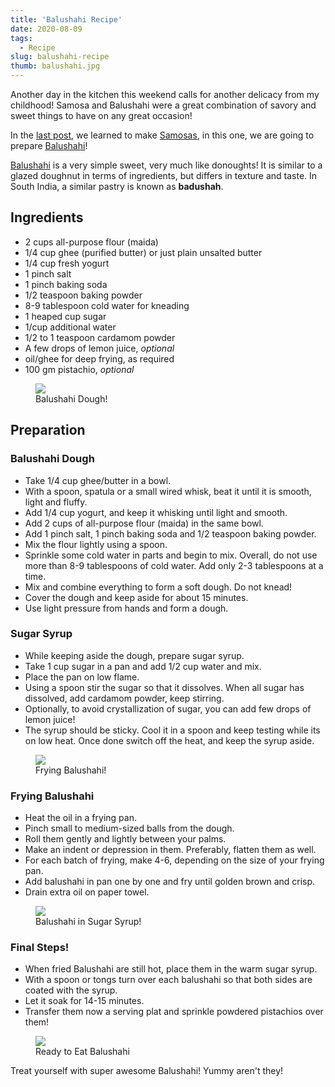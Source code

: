 ```yaml
---
title: 'Balushahi Recipe'
date: 2020-08-09
tags:
  - Recipe
slug: balushahi-recipe
thumb: balushahi.jpg
---
```


Another day in the kitchen this weekend calls for another delicacy from my childhood! Samosa and
Balushahi were a great combination of savory and sweet things to have on any great occasion!

In the [last post](/blog/samosa-recipe), we learned to make
[Samosas](https://en.wikipedia.org/wiki/Samosa), in this one, we are going to
prepare [Balushahi](https://en.wikipedia.org/wiki/Balushahi)!

[Balushahi](https://en.wikipedia.org/wiki/Balushahi) is a very simple sweet, very much like
donoughts! It is similar to a glazed doughnut in terms of ingredients, but differs in texture and
taste. In South India, a similar pastry is known as **badushah**.

## Ingredients

- 2 cups all-purpose flour (maida)
- 1/4 cup ghee (purified butter) or just plain unsalted butter
- 1/4 cup fresh yogurt
- 1 pinch salt
- 1 pinch baking soda
- 1/2 teaspoon baking powder
- 8-9 tablespoon cold water for kneading
- 1 heaped cup sugar
- 1/cup additional water
- 1/2 to 1 teaspoon cardamom powder
- A few drops of lemon juice, _optional_
- oil/ghee for deep frying, as required
- 100 gm pistachio, _optional_

<figure>
  <img src="https://res.cloudinary.com/sadanandsingh/image/upload/v1597022620/balushahi/balushahi_dough.jpg">
  <figcaption class="text-center">
    Balushahi Dough!
  </figcaption>
</figure>

## Preparation

### Balushahi Dough

- Take 1/4 cup ghee/butter in a bowl.
- With a spoon, spatula or a small wired whisk, beat it until it is smooth, light and fluffy.
- Add 1/4 cup yogurt, and keep it whisking until light and smooth.
- Add 2 cups of all-purpose flour (maida) in the same bowl.
- Add 1 pinch salt, 1 pinch baking soda and 1/2 teaspoon baking powder.
- Mix the flour lightly using a spoon.
- Sprinkle some cold water in parts and begin to mix. Overall, do not use more than 8-9 tablespoons
  of cold water. Add only 2-3 tablespoons at a time.
- Mix and combine everything to form a soft dough. Do not knead!
- Cover the dough and keep aside for about 15 minutes.
- Use light pressure from hands and form a dough.

### Sugar Syrup

- While keeping aside the dough, prepare sugar syrup.
- Take 1 cup sugar in a pan and add 1/2 cup water and mix.
- Place the pan on low flame.
- Using a spoon stir the sugar so that it dissolves. When all sugar has dissolved, add cardamom
  powder, keep stirring.
- Optionally, to avoid crystallization of sugar, you can add few drops of lemon juice!
- The syrup should be sticky. Cool it in a spoon and keep testing while its on low heat. Once done
  switch off the heat, and keep the syrup aside.

<figure>
  <img src="https://res.cloudinary.com/sadanandsingh/image/upload/v1597022620/balushahi/balushahi_frying2.jpg">
  <figcaption class="text-center">
    Frying Balushahi!
  </figcaption>
</figure>

### Frying Balushahi

- Heat the oil in a frying pan.
- Pinch small to medium-sized balls from the dough.
- Roll them gently and lightly between your palms.
- Make an indent or depression in them. Preferably, flatten them as well.
- For each batch of frying, make 4-6, depending on the size of your frying pan.
- Add balushahi in pan one by one and fry until golden brown and crisp.
- Drain extra oil on paper towel.

<figure>
  <img src="https://res.cloudinary.com/sadanandsingh/image/upload/v1597022620/balushahi/balushahi_fryed.jpg">
  <figcaption class="text-center">
    Balushahi in Sugar Syrup!
  </figcaption>
</figure>

### Final Steps!

- When fried Balushahi are still hot, place them in the warm sugar syrup.
- With a spoon or tongs turn over each balushahi so that both sides are coated with the syrup.
- Let it soak for 14-15 minutes.
- Transfer them now a serving plat and sprinkle powdered pistachios over them!

<figure>
  <img src="https://res.cloudinary.com/sadanandsingh/image/upload/v1597022620/balushahi/balushahi_done.jpg">
  <figcaption class="text-center">
    Ready to Eat Balushahi
  </figcaption>
</figure>

Treat yourself with super awesome Balushahi! Yummy aren't they!
